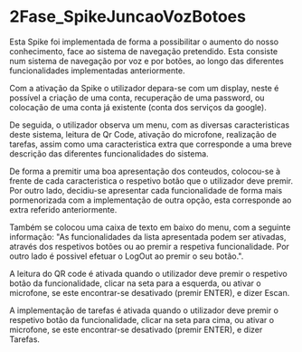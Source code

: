 # 2Fase_SpikeJuncaoVozBotoes

Esta Spike foi implementada de forma a possibilitar o aumento do nosso conhecimento, face ao sistema 
de navegação pretendido. Esta consiste num sistema de navegação por voz e por botões, ao longo das diferentes 
funcionalidades implementadas anteriormente.

Com a ativação da Spike o utilizador depara-se com um display, neste é possível a criação de uma conta, recuperação de uma password,
ou colocação de uma conta já existente (conta dos serviços da google).

De seguida, o utilizador observa um menu, com as diversas caracteristicas deste sistema, leitura de Qr Code, ativação do microfone, realização de 
tarefas, assim como uma caracteristica extra que corresponde a uma breve descrição das diferentes funcionalidades do sistema.

De forma a premitir uma boa apresentação dos conteudos, colocou-se à frente de cada caracteristica o respetivo botão 
que o utilizador deve premir. Por outro lado, decidiu-se apresentar cada funcionalidade de forma mais pormenorizada com
a implementação de outra opção, esta corresponde ao extra referido anteriormente.

Também se colocou uma caixa de texto em baixo do menu, com a seguinte informação:
"As funcionalidades da lista apresentada podem ser ativadas, através dos respetivos botões ou ao premir a respetiva funcionalidade. 
Por outro lado é possivel efetuar o LogOut ao premir o seu botão.".


A leitura do QR code é ativada quando o utilizador deve premir o respetivo botão da funcionalidade, clicar na seta para a esquerda, 
ou ativar o microfone, se este encontrar-se desativado (premir ENTER), e dizer Escan. 

A implementação de tarefas é ativada quando o utilizador deve premir o respetivo botão da funcionalidade, clicar na seta para cima, 
ou ativar o microfone, se este encontrar-se desativado (premir ENTER), e dizer Tarefas. 

